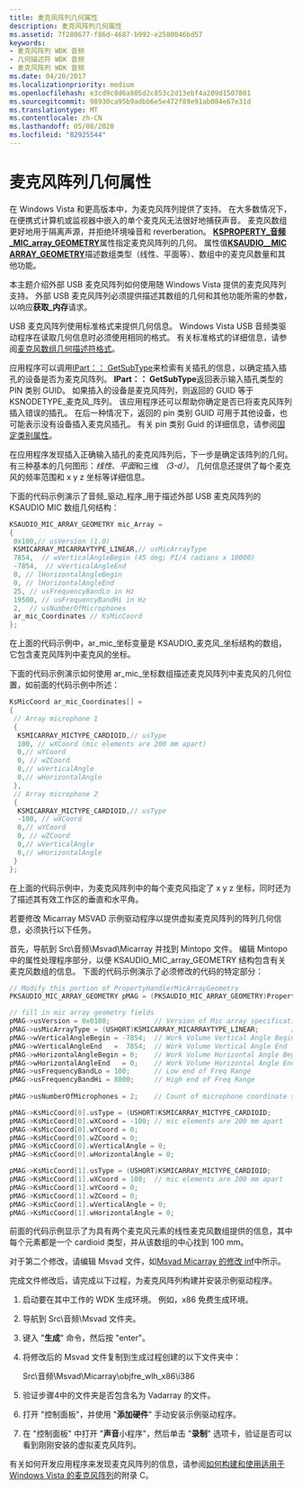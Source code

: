 ```yaml
---
title: 麦克风阵列几何属性
description: 麦克风阵列几何属性
ms.assetid: 7f280677-f86d-4687-b992-e2580046bd57
keywords:
- 麦克风阵列 WDK 音频
- 几何描述符 WDK 音频
- 麦克风阵列 WDK 音频
ms.date: 04/20/2017
ms.localizationpriority: medium
ms.openlocfilehash: e3cd9c8d6a805d2c853c2d13ebf4a209d1507801
ms.sourcegitcommit: 98930ca95b9adbb6e5e472f89e91ab084e67e31d
ms.translationtype: MT
ms.contentlocale: zh-CN
ms.lasthandoff: 05/08/2020
ms.locfileid: "82925544"
---
```

# <a name="microphone-array-geometry-property"></a>麦克风阵列几何属性


在 Windows Vista 和更高版本中，为麦克风阵列提供了支持。 在大多数情况下，在便携式计算机或监视器中嵌入的单个麦克风无法很好地捕获声音。 麦克风数组更好地用于隔离声源，并拒绝环境噪音和 reverberation。 [**KSPROPERTY\_音频\_MIC\_array\_GEOMETRY**](https://docs.microsoft.com/windows-hardware/drivers/audio/ksproperty-audio-mic-array-geometry)属性指定麦克风阵列的几何。 属性值[**KSAUDIO\_\_MIC ARRAY\_GEOMETRY**](https://docs.microsoft.com/windows-hardware/drivers/ddi/ksmedia/ns-ksmedia-ksaudio_mic_array_geometry)描述数组类型（线性、平面等）、数组中的麦克风数量和其他功能。

本主题介绍外部 USB 麦克风阵列如何使用随 Windows Vista 提供的麦克风阵列支持。 外部 USB 麦克风阵列必须提供描述其数组的几何和其他功能所需的参数，以响应**获取\_内存**请求。

USB 麦克风阵列使用标准格式来提供几何信息。 Windows Vista USB 音频类驱动程序在读取几何信息时必须使用相同的格式。 有关标准格式的详细信息，请参阅[麦克风数组几何描述符格式](microphone-array-geometry-descriptor-format.md)。

应用程序可以调用[IPart：： GetSubType](https://docs.microsoft.com/windows/win32/api/devicetopology/nf-devicetopology-ipart-getsubtype)来检索有关插孔的信息，以确定插入插孔的设备是否为麦克风阵列。 **IPart：： GetSubType**返回表示输入插孔类型的 PIN 类别 GUID。 如果插入的设备是麦克风阵列，则返回的 GUID 等于 KSNODETYPE\_麦克风\_阵列。 该应用程序还可以帮助你确定是否已将麦克风阵列插入错误的插孔。 在后一种情况下，返回的 pin 类别 GUID 可用于其他设备，也可能表示没有设备插入麦克风插孔。 有关 pin 类别 Guid 的详细信息，请参阅[固定类别属性](pin-category-property.md)。

在应用程序发现插入正确输入插孔的麦克风阵列后，下一步是确定该阵列的几何。 有三种基本的几何图形：*线性*、*平面*和三维 *（3-d）*。 几何信息还提供了每个麦克风的频率范围和 x y z 坐标等详细信息。

下面的代码示例演示了音频\_驱动\_程序\_用于描述外部 USB 麦克风阵列的 KSAUDIO MIC 数组几何结构：

```cpp
KSAUDIO_MIC_ARRAY_GEOMETRY mic_Array =
{
 0x100,// usVersion (1.0)
 KSMICARRAY_MICARRAYTYPE_LINEAR,// usMicArrayType
 7854,  // wVerticalAngleBegin (45 deg; PI/4 radians x 10000)
 -7854,  // wVerticalAngleEnd
 0, // lHorizontalAngleBegin
 0, // lHorizontalAngleEnd
 25, // usFrequencyBandLo in Hz
 19500, // usFrequencyBandHi in Hz
 2,  // usNumberOfMicrophones
 ar_mic_Coordinates // KsMicCoord
};
```

在上面的代码示例中，ar\_mic\_坐标变量是 KSAUDIO\_麦克风\_坐标结构的数组，它包含麦克风阵列中麦克风的坐标。

下面的代码示例演示如何使用 ar\_mic\_坐标数组描述麦克风阵列中麦克风的几何位置，如前面的代码示例中所述：

```cpp
KsMicCoord ar_mic_Coordinates[] =
{
 // Array microphone 1
 {
  KSMICARRAY_MICTYPE_CARDIOID,// usType
  100, // wXCoord (mic elements are 200 mm apart)
  0,// wYCoord 
  0, // wZCoord 
  0,// wVerticalAngle
  0,// wHorizontalAngle
 },
 // Array microphone 2
 {
  KSMICARRAY_MICTYPE_CARDIOID,// usType
  -100, // wXCoord 
  0,// wYCoord 
  0, // wZCoord 
  0,// wVerticalAngle
  0,// wHorizontalAngle
 }
};
```

在上面的代码示例中，为麦克风阵列中的每个麦克风指定了 x y z 坐标，同时还为了描述其有效工作区的垂直和水平角。

若要修改 Micarray MSVAD 示例驱动程序以提供虚拟麦克风阵列的阵列几何信息，必须执行以下任务。

首先，导航到 Src\\音频\\Msvad\\Micarray 并找到 Mintopo 文件。 编辑 Mintopo 中的属性处理程序部分，以便 KSAUDIO\_MIC\_array\_GEOMETRY 结构包含有关麦克风数组的信息。 下面的代码示例演示了必须修改的代码的特定部分：

```cpp
// Modify this portion of PropertyHandlerMicArrayGeometry
PKSAUDIO_MIC_ARRAY_GEOMETRY pMAG = (PKSAUDIO_MIC_ARRAY_GEOMETRY)PropertyRequest->Value;

// fill in mic array geometry fields
pMAG->usVersion = 0x0100;           // Version of Mic array specification (0x0100)
pMAG->usMicArrayType = (USHORT)KSMICARRAY_MICARRAYTYPE_LINEAR;        // Type of Mic Array
pMAG->wVerticalAngleBegin = -7854;  // Work Volume Vertical Angle Begin (-45 degrees)
pMAG->wVerticalAngleEnd   =  7854;  // Work Volume Vertical Angle End   (+45 degrees)
pMAG->wHorizontalAngleBegin = 0;    // Work Volume Horizontal Angle Begin
pMAG->wHorizontalAngleEnd   = 0;    // Work Volume Horizontal Angle End
pMAG->usFrequencyBandLo = 100;      // Low end of Freq Range
pMAG->usFrequencyBandHi = 8000;     // High end of Freq Range
 
pMAG->usNumberOfMicrophones = 2;    // Count of microphone coordinate structures to follow.

pMAG->KsMicCoord[0].usType = (USHORT)KSMICARRAY_MICTYPE_CARDIOID;          
pMAG->KsMicCoord[0].wXCoord = -100; // mic elements are 200 mm apart
pMAG->KsMicCoord[0].wYCoord = 0;         
pMAG->KsMicCoord[0].wZCoord = 0;         
pMAG->KsMicCoord[0].wVerticalAngle = 0;  
pMAG->KsMicCoord[0].wHorizontalAngle = 0;

pMAG->KsMicCoord[1].usType = (USHORT)KSMICARRAY_MICTYPE_CARDIOID;          
pMAG->KsMicCoord[1].wXCoord = 100;  // mic elements are 200 mm apart
pMAG->KsMicCoord[1].wYCoord = 0;         
pMAG->KsMicCoord[1].wZCoord = 0;         
pMAG->KsMicCoord[1].wVerticalAngle = 0;  
pMAG->KsMicCoord[1].wHorizontalAngle = 0;
```

前面的代码示例显示了为具有两个麦克风元素的线性麦克风数组提供的信息，其中每个元素都是一个 cardioid 类型，并从该数组的中心找到 100 mm。

对于第二个修改，请编辑 Msvad 文件，如[Msvad Micarray 的修改 inf](modified-inf-for-msvad-micarray.md)中所示。

完成文件修改后，请完成以下过程，为麦克风阵列构建并安装示例驱动程序。

1.  启动要在其中工作的 WDK 生成环境。 例如，x86 免费生成环境。

2.  导航到 Src\\音频\\Msvad 文件夹。

3.  键入 "**生成**" 命令，然后按 "enter"。

4.  将修改后的 Msvad 文件复制到生成过程创建的以下文件夹中：

    Src\\音频\\Msvad\\Micarray\\objfre\_wlh\_x86\\i386

5.  验证步骤4中的文件夹是否包含名为 Vadarray 的文件。

6.  打开 "控制面板"，并使用 "**添加硬件**" 手动安装示例驱动程序。

7.  在 "控制面板" 中打开 "**声音**小程序"，然后单击 "**录制**" 选项卡，验证是否可以看到刚刚安装的虚拟麦克风阵列。

有关如何开发应用程序来发现麦克风阵列的信息，请参阅[如何构建和使用适用于 Windows Vista 的麦克风阵列](https://download.microsoft.com/download/9/c/5/9c5b2167-8017-4bae-9fde-d599bac8184a/MicArrays_guide.doc)的附录 C。

 

 




